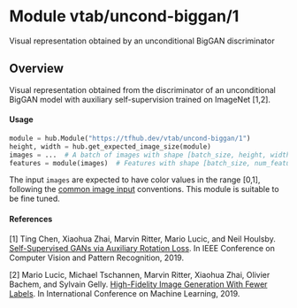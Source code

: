 # Module vtab/&zwnj;uncond-biggan/1
Visual representation obtained by an unconditional BigGAN discriminator

<!-- asset-path: https://storage.googleapis.com/vtab/uncond-biggan/1.tar.gz -->
<!-- dataset: imagenet-ilsvrc-2012-cls -->
<!-- task: image-feature-vector -->
<!-- network-architecture: biggan -->
<!-- fine-tunable: true -->
<!-- format: hub -->


## Overview
Visual representation obtained from the discriminator of an unconditional BigGAN model
with auxiliary self-supervision trained on ImageNet [1,2].

#### Usage

```python
module = hub.Module("https://tfhub.dev/vtab/uncond-biggan/1")
height, width = hub.get_expected_image_size(module)
images = ...  # A batch of images with shape [batch_size, height, width, 3].
features = module(images)  # Features with shape [batch_size, num_features].
```

The input `images` are expected to have color values in the range [0,1], following
the [common image input](https://www.tensorflow.org/hub/common_signatures/images#input) conventions.
This module is suitable to be fine tuned.

#### References
[1] Ting Chen, Xiaohua Zhai, Marvin Ritter, Mario Lucic, and Neil Houlsby.
[Self-Supervised GANs via Auxiliary Rotation Loss](http://openaccess.thecvf.com/content_CVPR_2019/papers/Chen_Self-Supervised_GANs_via_Auxiliary_Rotation_Loss_CVPR_2019_paper.pdf).
In IEEE Conference on Computer Vision and Pattern Recognition, 2019.

[2] Mario Lucic, Michael Tschannen, Marvin Ritter, Xiaohua Zhai, Olivier Bachem, and Sylvain Gelly.
[High-Fidelity Image Generation With Fewer Labels](http://proceedings.mlr.press/v97/lucic19a/lucic19a.pdf).
In International Conference on Machine Learning, 2019.
